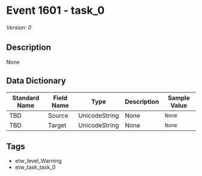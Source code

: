 # Event 1601 - task_0
###### Version: 0

## Description
None

## Data Dictionary
|Standard Name|Field Name|Type|Description|Sample Value|
|---|---|---|---|---|
|TBD|Source|UnicodeString|None|`None`|
|TBD|Target|UnicodeString|None|`None`|

## Tags
* etw_level_Warning
* etw_task_task_0